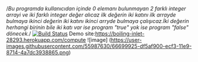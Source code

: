 /*Bu programda kullanıcıdan içinde 0 elemanı bulunmayan 2 farklı integer arrayi ve iki farklı integer değer alıcaz 
ilk değerin iki katını ilk arrayde bulmaya ikinci değerin iki katını ikinci arryde bulmaya çalışıcaz.İki değerin herhangi birinin bile iki katı var ise program "true" yok ise program "false" dönecek.*/
[![Build Status](https://travis-ci.org/ayseirmak/myProject.svg?branch=master)](https://travis-ci.org/ayseirmak/myProject)
Demo site:https://boiling-inlet-28293.herokuapp.com/compute
![image]
(https://user-images.githubusercontent.com/55987630/66699925-df5af900-ecf3-11e9-8714-4a7dc3938865.png)
